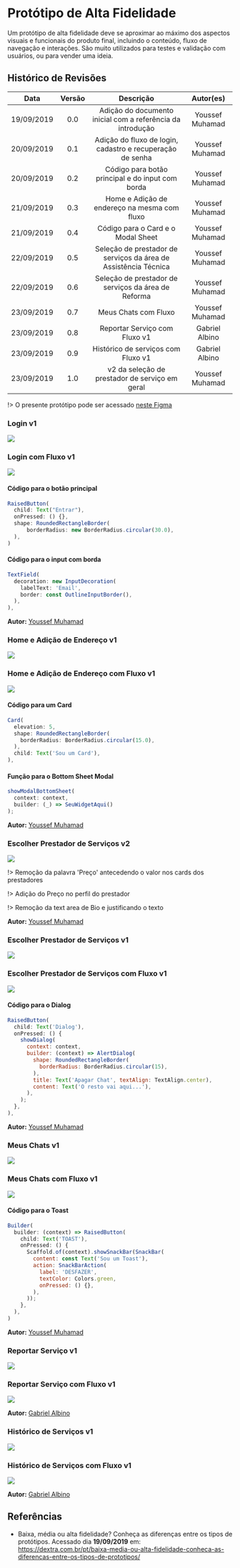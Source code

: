 # Protótipo de Alta Fidelidade

Um protótipo de alta fidelidade deve se aproximar ao máximo dos aspectos visuais e funcionais do produto final, incluindo o conteúdo, fluxo de navegação e interações. São muito utilizados para testes e validação com usuários, ou para vender uma ideia.

## Histórico de Revisões

|    Data    | Versão |                            Descrição                            |    Autor(es)    |
| :--------: | :----: | :-------------------------------------------------------------: | :-------------: |
| 19/09/2019 |  0.0   |   Adição do documento inicial com a referência da introdução       | Youssef Muhamad |
| 20/09/2019 |  0.1   |    Adição do fluxo de login, cadastro e recuperação de senha       | Youssef Muhamad |
| 20/09/2019 |  0.2   |        Código para botão principal e do input com borda            | Youssef Muhamad |
| 21/09/2019 |  0.3   |          Home e Adição de endereço na mesma com fluxo              | Youssef Muhamad |
| 21/09/2019 |  0.4   |               Código para o Card e o Modal Sheet                   | Youssef Muhamad |
| 22/09/2019 |  0.5   | Seleção de prestador de serviços da área de Assistência Técnica    | Youssef Muhamad |
| 22/09/2019 |  0.6   |       Seleção de prestador de serviços da área de Reforma          | Youssef Muhamad |
| 23/09/2019 |  0.7   |                      Meus Chats com Fluxo                          | Youssef Muhamad |
| 23/09/2019 |  0.8   |                   Reportar Serviço com Fluxo v1                    | Gabriel Albino  |
| 23/09/2019 |  0.9   |                 Histórico de serviços com Fluxo v1                 | Gabriel Albino  |
| 23/09/2019 |  1.0   |     v2 da seleção de prestador de serviço em geral                 | Youssef Muhamad  |

!> O presente protótipo pode ser acessado [neste Figma](https://www.figma.com/file/lSRDfsDUZeiL3YiUGhEV6k/pax-prot%C3%B3tipo-alta-fidelidade?node-id=0%3A1)

### Login v1

<img src="../../../assets/prototipo-alto-nivel/login.png">

### Login com Fluxo v1

<img src="../../../assets/prototipo-alto-nivel/login-fluxo.png">

#### Código para o botão principal

<!-- o JS é só pra deixar colorido -->

```js
RaisedButton(
  child: Text("Entrar"),
  onPressed: () {},
  shape: RoundedRectangleBorder(
      borderRadius: new BorderRadius.circular(30.0),
  ),
)
```

#### Código para o input com borda

```js
TextField(
  decoration: new InputDecoration(
    labelText: 'Email',
    border: const OutlineInputBorder(),
  ),
),
```
**Autor:** [Youssef Muhamad](https://github.com/youssef-md)


### Home e Adição de Endereço v1

<img src="../../../assets/prototipo-alto-nivel/add-endereco.png">

### Home e Adição de Endereço com Fluxo v1

<img src="../../../assets/prototipo-alto-nivel/add-endereco-fluxo.png">

#### Código para um Card

```js
Card(
  elevation: 5,
  shape: RoundedRectangleBorder(
    borderRadius: BorderRadius.circular(15.0),
  ),
  child: Text('Sou um Card'),
),
```

#### Função para o Bottom Sheet Modal

```js
showModalBottomSheet(
  context: context,
  builder: (_) => SeuWidgetAqui()
);
```
**Autor:** [Youssef Muhamad](https://github.com/youssef-md)


### Escolher Prestador de Serviços v2

<img src="../../../assets/prototipo-alto-nivel/escolher-prestadorv2.png">

!> Remoção da palavra 'Preço' antecedendo o valor nos cards dos prestadores

!> Adição do Preço no perfil do prestador

!> Remoção da text area de Bio e justificando o texto

**Autor:** [Youssef Muhamad](https://github.com/youssef-md)


### Escolher Prestador de Serviços v1

<img src="../../../assets/prototipo-alto-nivel/escolher-prestadorv1.png">

### Escolher Prestador de Serviços com Fluxo v1

<img src="../../../assets/prototipo-alto-nivel/escolher-prestador-fluxo.png">

#### Código para o Dialog

```js
RaisedButton(
  child: Text('Dialog'),
  onPressed: () {
    showDialog(
      context: context,
      builder: (context) => AlertDialog(
        shape: RoundedRectangleBorder(
          borderRadius: BorderRadius.circular(15),
        ),
        title: Text('Apagar Chat', textAlign: TextAlign.center),
        content: Text('O resto vai aqui...'),
      ),
    );
  },
),
```
**Autor:** [Youssef Muhamad](https://github.com/youssef-md)


### Meus Chats v1

<img src="../../../assets/prototipo-alto-nivel/meus-chats.png">

### Meus Chats com Fluxo v1

<img src="../../../assets/prototipo-alto-nivel/meus-chats-fluxo.png">

#### Código para o Toast

```js
Builder(
  builder: (context) => RaisedButton(
    child: Text('TOAST'),
    onPressed: () {
      Scaffold.of(context).showSnackBar(SnackBar(
        content: const Text('Sou um Toast'),
        action: SnackBarAction(
          label: 'DESFAZER',
          textColor: Colors.green,
          onPressed: () {},
        ),
      ));
    },
  ),
)
```
**Autor:** [Youssef Muhamad](https://github.com/youssef-md)


### Reportar Serviço v1

<img src="../../../assets/prototipo-alto-nivel/reportar-servico.png">

### Reportar Serviço com Fluxo v1

<img src="../../../assets/prototipo-alto-nivel/reportar-servico-fluxo.png">

**Autor:** [Gabriel Albino](https://github.com/gabrielalbino)

### Histórico de Serviços v1

<img src="../../../assets/prototipo-alto-nivel/historico-servicos.png">

### Histórico de Serviços com Fluxo v1

<img src="../../../assets/prototipo-alto-nivel/historico-servicos-fluxo.png">

**Autor:** [Gabriel Albino](https://github.com/gabrielalbino)

## Referências

- Baixa, média ou alta fidelidade? Conheça as diferenças entre os tipos de protótipos. Acessado dia **19/09/2019** em: <https://dextra.com.br/pt/baixa-media-ou-alta-fidelidade-conheca-as-diferencas-entre-os-tipos-de-prototipos/>
